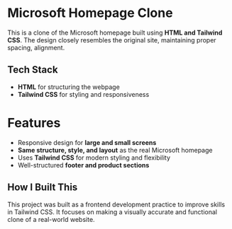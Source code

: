 # Microsoft Homepage Clone

This is a clone of the Microsoft homepage built using **HTML and Tailwind CSS**. The design closely resembles the original site, maintaining proper spacing, alignment.

##  Tech Stack
- **HTML** for structuring the webpage
- **Tailwind CSS** for styling and responsiveness

# Features
- Responsive design for **large and small screens**  
- **Same structure, style, and layout** as the real Microsoft homepage  
- Uses **Tailwind CSS** for modern styling and flexibility  
- Well-structured **footer and product sections**

## How I Built This

This project was built as a frontend development practice to improve skills in Tailwind CSS. It focuses on making a visually accurate and functional clone of a real-world website.